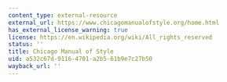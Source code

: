 ```yaml
---
content_type: external-resource
external_url: https://www.chicagomanualofstyle.org/home.html
has_external_license_warning: true
license: https://en.wikipedia.org/wiki/All_rights_reserved
status: ''
title: Chicago Manual of Style
uid: a532c67d-9116-4701-a2b5-61b9e7c27b50
wayback_url: ''
---
```

